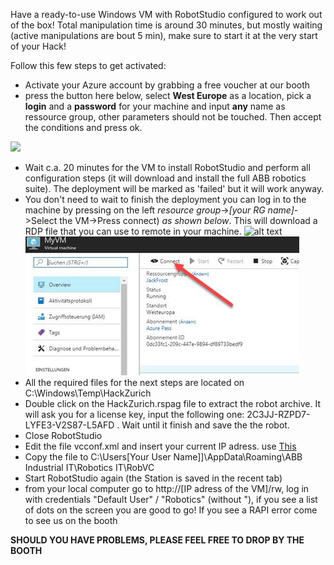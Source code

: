 Have a ready-to-use Windows VM with RobotStudio configured to work out of the box! Total manipulation time is around 30 minutes, but mostly waiting (active manipulations are bout 5 min), make sure to start it at the very start of your Hack! 

Follow this few steps to get activated:

* Activate your Azure account by grabbing a free voucher at our booth
* press the button here below, select **West Europe** as a location, pick a **login** and a **password** for your machine and input **any** name as ressource group, other parameters should not be touched. Then accept the conditions and press ok.

<a href="https://portal.azure.com/#create/Microsoft.Template/uri/https%3A%2F%2Fraw.githubusercontent.com%2FMandur%2FHackZurich2017%2Fmaster%2FMicrosoft%2FRobotStudio-VM%2Fazuredeploy.json" target="_blank">
    <img src="http://azuredeploy.net/deploybutton.png"/>
</a>

* Wait c.a. 20 minutes for the VM to install RobotStudio and perform all configuration steps (it will download and install the full ABB robotics suite). The deployment will be marked as 'failed' but it will work anyway. 
* You don't need to wait to finish the deployment you can log in to the machine by pressing on the left *resource group*->*[your RG name]*->Select the VM->Press connect) *as shown below*. This will download a RDP file that you can use to remote in your machine.
![alt text](image/1.png)
![alt text](image/2.png)
* All the required files for the next steps are located on C:\Windows\Temp\HackZurich
* Double click on the HackZurich.rspag file to extract the robot archive. It will ask you for a license key, input the following one: 2C3JJ-RZPD7-LYFE3-V2S87-L5AFD . Wait until it finish and save the the robot. 
* Close RobotStudio
* Edit the file vcconf.xml and insert your current IP adress. use [This](https://whatismyipaddress.com/)
* Copy the file to C:\Users\[Your User Name]]\AppData\Roaming\ABB Industrial IT\Robotics IT\RobVC 
* Start RobotStudio again (the Station is saved in the recent tab)
* from your local computer go to http://[IP adress of the VM]/rw, log in with credentials "Default User" / "Robotics" (without "), if you see a list of dots on the screen you are good to go! If you see a RAPI error come to see us on the booth


**SHOULD YOU HAVE PROBLEMS, PLEASE FEEL FREE TO DROP BY THE BOOTH**